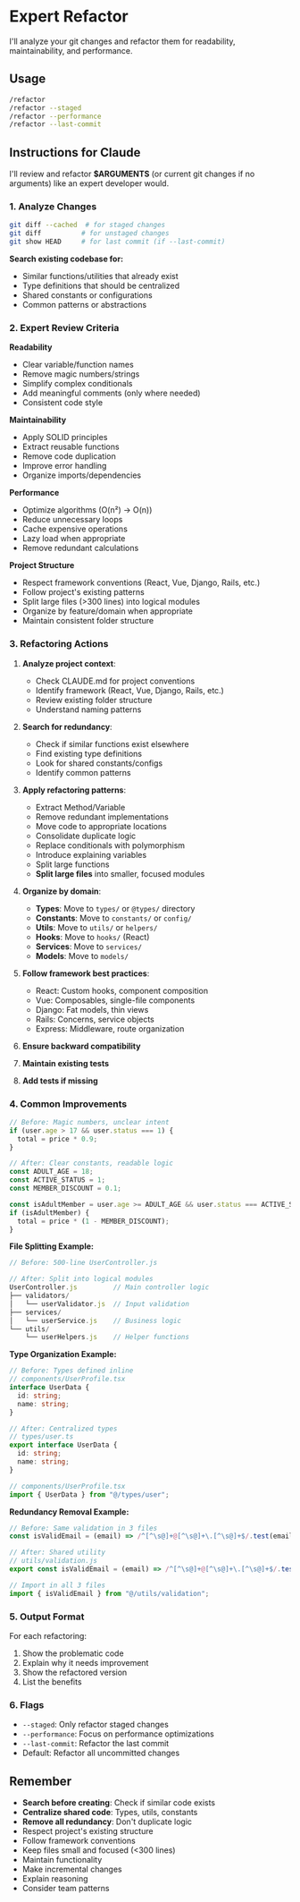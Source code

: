 # Expert Refactor

I'll analyze your git changes and refactor them for readability, maintainability, and performance.

## Usage

```bash
/refactor
/refactor --staged
/refactor --performance
/refactor --last-commit
```

## Instructions for Claude

I'll review and refactor **$ARGUMENTS** (or current git changes if no arguments) like an expert developer would.

### 1. Analyze Changes

```bash
git diff --cached  # for staged changes
git diff          # for unstaged changes
git show HEAD     # for last commit (if --last-commit)
```

**Search existing codebase for:**

- Similar functions/utilities that already exist
- Type definitions that should be centralized
- Shared constants or configurations
- Common patterns or abstractions

### 2. Expert Review Criteria

**Readability**

- Clear variable/function names
- Remove magic numbers/strings
- Simplify complex conditionals
- Add meaningful comments (only where needed)
- Consistent code style

**Maintainability**

- Apply SOLID principles
- Extract reusable functions
- Remove code duplication
- Improve error handling
- Organize imports/dependencies

**Performance**

- Optimize algorithms (O(n²) → O(n))
- Reduce unnecessary loops
- Cache expensive operations
- Lazy load when appropriate
- Remove redundant calculations

**Project Structure**

- Respect framework conventions (React, Vue, Django, Rails, etc.)
- Follow project's existing patterns
- Split large files (>300 lines) into logical modules
- Organize by feature/domain when appropriate
- Maintain consistent folder structure

### 3. Refactoring Actions

1. **Analyze project context**:

   - Check CLAUDE.md for project conventions
   - Identify framework (React, Vue, Django, Rails, etc.)
   - Review existing folder structure
   - Understand naming patterns

2. **Search for redundancy**:

   - Check if similar functions exist elsewhere
   - Find existing type definitions
   - Look for shared constants/configs
   - Identify common patterns

3. **Apply refactoring patterns**:
   - Extract Method/Variable
   - Remove redundant implementations
   - Move code to appropriate locations
   - Consolidate duplicate logic
   - Replace conditionals with polymorphism
   - Introduce explaining variables
   - Split large functions
   - **Split large files** into smaller, focused modules
4. **Organize by domain**:
   - **Types**: Move to `types/` or `@types/` directory
   - **Constants**: Move to `constants/` or `config/`
   - **Utils**: Move to `utils/` or `helpers/`
   - **Hooks**: Move to `hooks/` (React)
   - **Services**: Move to `services/`
   - **Models**: Move to `models/`
5. **Follow framework best practices**:
   - React: Custom hooks, component composition
   - Vue: Composables, single-file components
   - Django: Fat models, thin views
   - Rails: Concerns, service objects
   - Express: Middleware, route organization
6. **Ensure backward compatibility**
7. **Maintain existing tests**
8. **Add tests if missing**

### 4. Common Improvements

```javascript
// Before: Magic numbers, unclear intent
if (user.age > 17 && user.status === 1) {
  total = price * 0.9;
}

// After: Clear constants, readable logic
const ADULT_AGE = 18;
const ACTIVE_STATUS = 1;
const MEMBER_DISCOUNT = 0.1;

const isAdultMember = user.age >= ADULT_AGE && user.status === ACTIVE_STATUS;
if (isAdultMember) {
  total = price * (1 - MEMBER_DISCOUNT);
}
```

**File Splitting Example:**

```javascript
// Before: 500-line UserController.js

// After: Split into logical modules
UserController.js         // Main controller logic
├── validators/
│   └── userValidator.js  // Input validation
├── services/
│   └── userService.js    // Business logic
└── utils/
    └── userHelpers.js    // Helper functions
```

**Type Organization Example:**

```typescript
// Before: Types defined inline
// components/UserProfile.tsx
interface UserData {
  id: string;
  name: string;
}

// After: Centralized types
// types/user.ts
export interface UserData {
  id: string;
  name: string;
}

// components/UserProfile.tsx
import { UserData } from "@/types/user";
```

**Redundancy Removal Example:**

```javascript
// Before: Same validation in 3 files
const isValidEmail = (email) => /^[^\s@]+@[^\s@]+\.[^\s@]+$/.test(email);

// After: Shared utility
// utils/validation.js
export const isValidEmail = (email) => /^[^\s@]+@[^\s@]+\.[^\s@]+$/.test(email);

// Import in all 3 files
import { isValidEmail } from "@/utils/validation";
```

### 5. Output Format

For each refactoring:

1. Show the problematic code
2. Explain why it needs improvement
3. Show the refactored version
4. List the benefits

### 6. Flags

- `--staged`: Only refactor staged changes
- `--performance`: Focus on performance optimizations
- `--last-commit`: Refactor the last commit
- Default: Refactor all uncommitted changes

## Remember

- **Search before creating**: Check if similar code exists
- **Centralize shared code**: Types, utils, constants
- **Remove all redundancy**: Don't duplicate logic
- Respect project's existing structure
- Follow framework conventions
- Keep files small and focused (<300 lines)
- Maintain functionality
- Make incremental changes
- Explain reasoning
- Consider team patterns
